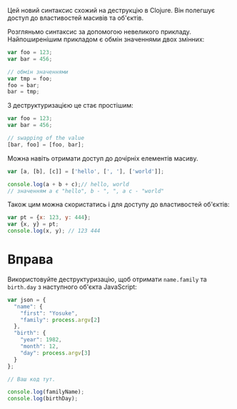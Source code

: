 Цей новий синтаксис схожий на деструкцію в Clojure. Він полегшує доступ до властивостей масивів та об'єктів.

Розгляньмо синтаксис за допомогою невеликого прикладу. Найпоширенішим прикладом є обмін значеннями двох змінних:

```javascript
var foo = 123;
var bar = 456;

// обмін значеннями
var tmp = foo;
foo = bar;
bar = tmp;
```

З деструктуризацією це стає простішим:

```javascript
var foo = 123;
var bar = 456;

// swapping of the value
[bar, foo] = [foo, bar];
```

Можна навіть отримати доступ до дочірніх елементів масиву.

```javascript
var [a, [b], [c]] = ['hello', [', '], ['world']];

console.log(a + b + c);// hello, world
// значенням a є "hello", b - ", ", а с - "world"
```

Також цим можна скористатись і для доступу до властивостей об'єктів:

```javascript
var pt = {x: 123, y: 444};
var {x, y} = pt;
console.log(x, y); // 123 444
```

# Вправа

Використовуйте деструктуризацію, щоб отримати  `name.family` та `birth.day` з наступного об'єкта JavaScript:

```javascript
var json = {
  "name": {
    "first": "Yosuke",
    "family": process.argv[2]
  },
  "birth": {
    "year": 1982,
    "month": 12,
    "day": process.argv[3]
  }
};

// Ваш код тут.

console.log(familyName);
console.log(birthDay);
```
